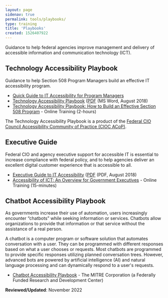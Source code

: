 ```yaml
---
layout: page
sidenav: true
permalink: tools/playbooks/
type: training
title: 'Playbooks'
created: 1526407922
---
```


Guidance to help federal agencies improve management and delivery of accessible information and communication technology (ICT).

## Technology Accessibility Playbook
Guidance to help Section 508 Program Managers build an effective IT accessibility program.

  * [Quick Guide to IT Accessibility for Program Managers][4]
  * [Technology Accessibility Playbook][5] ([PDF][6] (MS Word, August 2018)
  * [Technology Accessibility Playbook: How to Build an Effective Section 508 Program][7] - Online Training (2-hours) 

The Technology Accessibility Playbook is a product of the [Federal CIO Council Accessibility Community of Practice (CIOC ACoP)][8].

## Executive Guide
Federal CIO and agency executive support for accessible IT is essential to increase compliance with federal policy, and to help agencies deliver an excellent digital customer experience that is accessible to all. 

  * [Executive Guide to IT Accessibility][1] ([PDF][2] (PDF, August 2018)
  * [Accessibility of ICT: An Overview for Government Executives][3] - Online Training (15-minutes)

## Chatbot Accessibility Playbook
As governments increase their use of automation, users increasingly encounter “chatbots” while seeking information or services. Chatbots allow organizations to provide that information or that service without the assistance of a real person. 

A chatbot is a computer program or software solution that automates conversation with a user. They can be programmed with different responses based on what a user chooses or requests. Most chatbots are programmed to provide specific responses utilizing planned conversation trees. However, advanced bots are powered by artificial intelligence (AI) and natural language processing and can dynamically respond to a user's requests.

* [Chatbot Accessibility Playbook](https://mitre.github.io/chatbot-accessibility-playbook/docs/4_1.html) - The MITRE Corporation (a Federally Funded Research and Development Center)

**Reviewed/Updated**: November 2022

 [1]: {{site.baseurl}}/tools/playbooks/exec-guide-accessibility
 [2]: https://assets.section508.gov/files/Executive%20Guide%20to%20Federal%20IT%20Accessibility.pdf#overlay-context=tools/playbooks
 [3]: https://training.section508.gov/508-training/courses/exec-overview/index.html
 [4]: {{site.baseurl}}/tools/playbooks/accessibility-playbook-quick-guide
 [5]: {{site.baseurl}}/tools/playbooks/technology-accessibility-playbook-intro
 [6]: https://assets.section508.gov/files/Technology-Accessibility-Playbook-2018-Update.docx
 [7]: https://training.section508.gov/508-training/courses/playbook/index.html
 [8]: https://www.cio.gov/about/members-and-leadership/accessibility-cop/